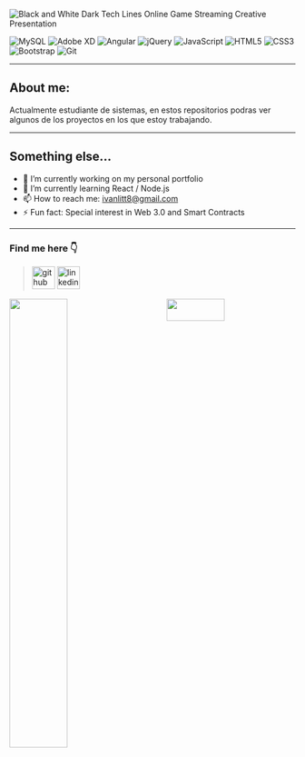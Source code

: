 ![Black and White Dark Tech Lines Online Game Streaming Creative Presentation](https://user-images.githubusercontent.com/70293887/206284292-4741c6fe-7393-4384-98f4-d10c758e02fa.gif)

![MySQL](https://img.shields.io/badge/mysql-%2300f.svg?style=for-the-badge&logo=mysql&logoColor=white)
![Adobe XD](https://img.shields.io/badge/Adobe%20XD-470137?style=for-the-badge&logo=Adobe%20XD&logoColor=#FF61F6)
![Angular](https://img.shields.io/badge/angular-%23DD0031.svg?style=for-the-badge&logo=angular&logoColor=white)
![jQuery](https://img.shields.io/badge/jquery-%230769AD.svg?style=for-the-badge&logo=jquery&logoColor=white)
![JavaScript](https://img.shields.io/badge/javascript-%23323330.svg?style=for-the-badge&logo=javascript&logoColor=%23F7DF1E)
![HTML5](https://img.shields.io/badge/html5-%23E34F26.svg?style=for-the-badge&logo=html5&logoColor=white)
![CSS3](https://img.shields.io/badge/css3-%231572B6.svg?style=for-the-badge&logo=css3&logoColor=white)
![Bootstrap](https://img.shields.io/badge/bootstrap-%23563D7C.svg?style=for-the-badge&logo=bootstrap&logoColor=white)
![Git](https://img.shields.io/badge/git-%23F05033.svg?style=for-the-badge&logo=git&logoColor=white)
____

## About me:

Actualmente estudiante de sistemas, 
en estos repositorios podras ver algunos de los proyectos en los que estoy trabajando.
___

## Something else...

- 🔭 I’m currently working on my personal portfolio 
- 🌱 I’m currently learning React / Node.js 
- 📫 How to reach me: ivanlitt8@gmail.com 
- ⚡ Fun fact: Special interest in Web 3.0 and Smart Contracts
___

### Find me here :point_down:
> [<img src='https://cdn.jsdelivr.net/npm/simple-icons@3.0.1/icons/github.svg' alt='github' height='40'>](https://github.com/https://github.com/ivanlitt8)          [<img src='https://cdn.jsdelivr.net/npm/simple-icons@3.0.1/icons/linkedin.svg' alt='linkedin' height='40'>](https://www.linkedin.com/in/https://www.linkedin.com/in/ivan-litt//)

<img align="left" width="45%" src="https://github-readme-stats.vercel.app/api?username=ivanlitt8&show_icons=true&theme=dark" />
<img align="right" width="45%" height="10%" src="https://github-readme-stats.vercel.app/api/top-langs/?username=ivanlitt8&layout=compact)](https://github.com/anuraghazra/github-readme-stats" />

